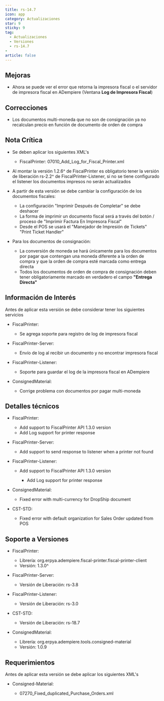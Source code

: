 ```yaml
---
title: rs-14.7
icon: app
category: Actualizaciones
star: 9
sticky: 9
tag:
  - Actualizaciones
  - Versiones
  - rs-14.7
- 
article: false
---
```


## Mejoras

- Ahora se puede ver el error que retorna la impresora fiscal o el servidor de impresora fiscal en ADempiere (Ventana **Log de Impresora Fiscal**)

## Correcciones

- Los documentos multi-moneda que no son de consignación ya no recalculan precio en función de documento de orden de compra

## Nota Crítica

- Se deben aplicar los siguientes XML's

  - FiscalPrinter: 07010_Add_Log_for_Fiscal_Printer.xml

- Al montar la versión 1.2.6^ de FiscalPrinter es obligatorio tener la versión de liberación rs-2.2^ de FiscalPrinter-Listener, si no se tiene configurado el listener los documentos impresos no serán actualizados
- A partir de esta versión se debe cambiar la configuración de los documentos fiscales:

  - La configuración "Imprimir Después de Completar" se debe deshacer
  - La forma de imprimir un documento fiscal será a través del botón / proceso de "Imprimir Factura En Impresora Fiscal"
  - Desde el POS se usará el "Manejador de Impresión de Tickets" "Print Ticket Handler"

- Para los documentos de consignación:

  - La conversión de moneda se hará únicamente para los documentos por pagar que contengan una moneda diferente a la orden de compra y que la orden de compra esté marcada como entrega directa
  - Todos los documentos de orden de compra de consignación deben tener obligatoriamente marcado en verdadero el campo **"Entrega Directa"**

## Información de Interés

Antes de aplicar esta versión se debe considerar tener los siguientes servicios

- FiscalPrinter:

  - Se agrega soporte para registro de log de impresora fiscal

- FiscalPrinter-Server:

  - Envío de log al recibir un documento y no encontrar impresora fiscal

- FiscalPrinter-Listener:

  - Soporte para guardar el log de la impresora fiscal en ADempiere

- ConsignedMaterial:

  - Corrige problema con documentos por pagar multi-moneda

## Detalles técnicos

- FiscalPrinter:

  - Add support to FiscalPrinter API 1.3.0 version
  - Add Log support for printer response

- FiscalPrinter-Server:

  - Add support to send response to listener when a printer not found

- FiscalPrinter-Listener:

  - Add support to FiscalPrinter API 1.3.0 version

    - Add Log support for printer response

- ConsignedMaterial:
  
  - Fixed error with multi-currency for DropShip document

- CST-STD:

  - Fixed error with default organization for Sales Order updated from POS

## Soporte a Versiones

- FiscalPrinter:

  - Librería: org.erpya.adempiere.fiscal-printer.fiscal-printer-client
  - Versión: 1.3.0^

- FiscalPrinter-Server:

  - Versión de Liberación: rs-3.8

- FiscalPrinter-Listener:

  - Versión de Liberación: rs-3.0
  
- CST-STD:

  - Versión de Liberación: rs-18.7

- ConsignedMaterial:

  - Librería: org.erpya.adempiere.tools.consigned-material
  - Versión: 1.0.9

## Requerimientos

Antes de aplicar esta versión se debe aplicar los siguientes XML's

- Consigned-Material:

  - 07270_Fixed_duplicated_Purchase_Orders.xml
